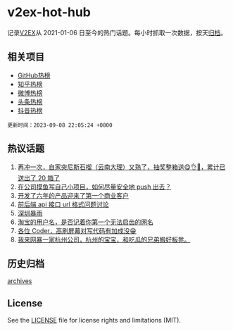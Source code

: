 # v2ex-hot-hub

 记录[V2EX](https://www.v2ex.com/)从 2021-01-06 日至今的热门话题。每小时抓取一次数据，按天[归档](archives)。
 
 ## 相关项目

- [GitHub热榜](https://github.com/snaildev/github-hot-hub)
- [知乎热榜](https://github.com/snaildev/zhihu-hot-hub)
- [微博热榜](https://github.com/snaildev/weibo-hot-hub)
- [头条热榜](https://github.com/snaildev/toutiao-hot-hub)
- [抖音热榜](https://github.com/snaildev/douyin-hot-hub)


 `更新时间：2023-09-08 22:05:24 +0800`

## 热议话题

1. [再冲一次，自家突尼斯石榴（云南大理）又熟了，抽奖整箱送😋👌🧺，累计已送出了 20 箱了](https://www.v2ex.com/t/971992)
1. [在公司摸鱼写自己小项目，如何尽量安全地 push 出去？](https://www.v2ex.com/t/971896)
1. [开发了六年的产品迎来了第一个商业客户](https://www.v2ex.com/t/971996)
1. [前后端 api 接口 url 格式问题讨论](https://www.v2ex.com/t/971993)
1. [深圳暴雨](https://www.v2ex.com/t/971923)
1. [淘宝的用户名，是否记着你第一个无法启齿的网名](https://www.v2ex.com/t/971932)
1. [各位 Coder，高刷屏幕对写代码有加成没😁](https://www.v2ex.com/t/972050)
1. [我来网暴一家杭州公司，杭州的宝宝，和吃瓜的兄弟搬好板凳。](https://www.v2ex.com/t/972102)

## 历史归档

[archives](archives)

## License

See the [LICENSE](LICENSE) file for license rights and limitations (MIT).
